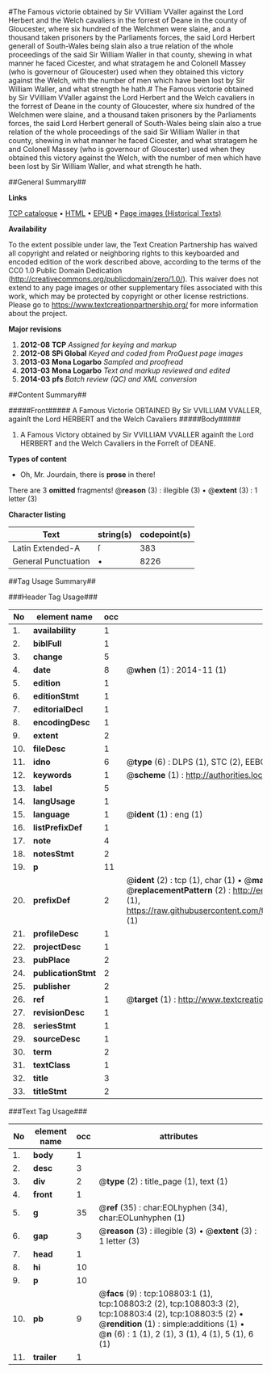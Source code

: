 #The Famous victorie obtained by Sir VVilliam VValler against the Lord Herbert and the Welch cavaliers in the forrest of Deane in the county of Gloucester, where six hundred of the Welchmen were slaine, and a thousand taken prisoners by the Parliaments forces, the said Lord Herbert generall of South-Wales being slain also a true relation of the whole proceedings of the said Sir William Waller in that county, shewing in what manner he faced Cicester, and what stratagem he and Colonell Massey (who is governour of Gloucester) used when they obtained this victory against the Welch, with the number of men which have been lost by Sir William Waller, and what strength he hath.#
The Famous victorie obtained by Sir VVilliam VValler against the Lord Herbert and the Welch cavaliers in the forrest of Deane in the county of Gloucester, where six hundred of the Welchmen were slaine, and a thousand taken prisoners by the Parliaments forces, the said Lord Herbert generall of South-Wales being slain also a true relation of the whole proceedings of the said Sir William Waller in that county, shewing in what manner he faced Cicester, and what stratagem he and Colonell Massey (who is governour of Gloucester) used when they obtained this victory against the Welch, with the number of men which have been lost by Sir William Waller, and what strength he hath.

##General Summary##

**Links**

[TCP catalogue](http://www.ota.ox.ac.uk/tcp/)  • 
[HTML](http://tei.it.ox.ac.uk/tcp/Texts-HTML/free/A40/A40862.html)  • 
[EPUB](http://tei.it.ox.ac.uk/tcp/Texts-EPUB/free/A40/A40862.epub) • 
[Page images (Historical Texts)](https://historicaltexts.jisc.ac.uk/eebo-19370163e)

**Availability**

To the extent possible under law, the Text Creation Partnership has waived all copyright and related or neighboring rights to this keyboarded and encoded edition of the work described above, according to the terms of the CC0 1.0 Public Domain Dedication (http://creativecommons.org/publicdomain/zero/1.0/). This waiver does not extend to any page images or other supplementary files associated with this work, which may be protected by copyright or other license restrictions. Please go to https://www.textcreationpartnership.org/ for more information about the project.

**Major revisions**

1. __2012-08__ __TCP__ *Assigned for keying and markup*
1. __2012-08__ __SPi Global__ *Keyed and coded from ProQuest page images*
1. __2013-03__ __Mona Logarbo__ *Sampled and proofread*
1. __2013-03__ __Mona Logarbo__ *Text and markup reviewed and edited*
1. __2014-03__ __pfs__ *Batch review (QC) and XML conversion*

##Content Summary##

#####Front#####
A Famous Victorie OBTAINED By Sir VVILLIAM VVALLER, againſt the Lord HERBERT and the Welch Cavaliers
#####Body#####

1. A Famous Victory obtained by Sir VVILLIAM VVALLER againſt the Lord HERBERT and the Welch Cavaliers in the Forreſt of DEANE.

**Types of content**

  * Oh, Mr. Jourdain, there is **prose** in there!

There are 3 **omitted** fragments! 
 @__reason__ (3) : illegible (3)  •  @__extent__ (3) : 1 letter (3)

**Character listing**


|Text|string(s)|codepoint(s)|
|---|---|---|
|Latin Extended-A|ſ|383|
|General Punctuation|•|8226|

##Tag Usage Summary##

###Header Tag Usage###

|No|element name|occ|attributes|
|---|---|---|---|
|1.|__availability__|1||
|2.|__biblFull__|1||
|3.|__change__|5||
|4.|__date__|8| @__when__ (1) : 2014-11 (1)|
|5.|__edition__|1||
|6.|__editionStmt__|1||
|7.|__editorialDecl__|1||
|8.|__encodingDesc__|1||
|9.|__extent__|2||
|10.|__fileDesc__|1||
|11.|__idno__|6| @__type__ (6) : DLPS (1), STC (2), EEBO-CITATION (1), OCLC (1), VID (1)|
|12.|__keywords__|1| @__scheme__ (1) : http://authorities.loc.gov/ (1)|
|13.|__label__|5||
|14.|__langUsage__|1||
|15.|__language__|1| @__ident__ (1) : eng (1)|
|16.|__listPrefixDef__|1||
|17.|__note__|4||
|18.|__notesStmt__|2||
|19.|__p__|11||
|20.|__prefixDef__|2| @__ident__ (2) : tcp (1), char (1)  •  @__matchPattern__ (2) : ([0-9\-]+):([0-9IVX]+) (1), (.+) (1)  •  @__replacementPattern__ (2) : http://eebo.chadwyck.com/downloadtiff?vid=$1&page=$2 (1), https://raw.githubusercontent.com/textcreationpartnership/Texts/master/tcpchars.xml#$1 (1)|
|21.|__profileDesc__|1||
|22.|__projectDesc__|1||
|23.|__pubPlace__|2||
|24.|__publicationStmt__|2||
|25.|__publisher__|2||
|26.|__ref__|1| @__target__ (1) : http://www.textcreationpartnership.org/docs/. (1)|
|27.|__revisionDesc__|1||
|28.|__seriesStmt__|1||
|29.|__sourceDesc__|1||
|30.|__term__|2||
|31.|__textClass__|1||
|32.|__title__|3||
|33.|__titleStmt__|2||


###Text Tag Usage###

|No|element name|occ|attributes|
|---|---|---|---|
|1.|__body__|1||
|2.|__desc__|3||
|3.|__div__|2| @__type__ (2) : title_page (1), text (1)|
|4.|__front__|1||
|5.|__g__|35| @__ref__ (35) : char:EOLhyphen (34), char:EOLunhyphen (1)|
|6.|__gap__|3| @__reason__ (3) : illegible (3)  •  @__extent__ (3) : 1 letter (3)|
|7.|__head__|1||
|8.|__hi__|10||
|9.|__p__|10||
|10.|__pb__|9| @__facs__ (9) : tcp:108803:1 (1), tcp:108803:2 (2), tcp:108803:3 (2), tcp:108803:4 (2), tcp:108803:5 (2)  •  @__rendition__ (1) : simple:additions (1)  •  @__n__ (6) : 1 (1), 2 (1), 3 (1), 4 (1), 5 (1), 6 (1)|
|11.|__trailer__|1||
